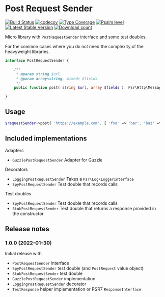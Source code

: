 # Post Request Sender

[![Build Status](https://img.shields.io/github/workflow/status/JeroenDeDauw/PostRequestSender/CI)](https://github.com/JeroenDeDauw/PostRequestSender/actions?query=workflow%3ACI)
[![codecov](https://codecov.io/gh/JeroenDeDauw/PostRequestSender/branch/master/graph/badge.svg?token=GnOG3FF16Z)](https://codecov.io/gh/JeroenDeDauw/PostRequestSender)
[![Type Coverage](https://shepherd.dev/github/JeroenDeDauw/PostRequestSender/coverage.svg)](https://shepherd.dev/github/JeroenDeDauw/PostRequestSender)
[![Psalm level](https://shepherd.dev/github/JeroenDeDauw/PostRequestSender/level.svg)](psalm.xml)
[![Latest Stable Version](https://poser.pugx.org/jeroen/post-request-sender/version.png)](https://packagist.org/packages/jeroen/post-request-sender)
[![Download count](https://poser.pugx.org/jeroen/post-request-sender/d/total.png)](https://packagist.org/packages/jeroen/post-request-sender)

Micro library with `PostRequestSender` interface and some [test doubles][doubles].

For the common cases where you do not need the complexity of the heavyweight libraries. 

```php
interface PostRequestSender {

	/**
	 * @param string $url
	 * @param array<string, mixed> $fields
	 */
	public function post( string $url, array $fields ): Psr\Http\Message\ResponseInterface;

}
```

## Usage

```php
$requestSender->post( 'https://example.com', [ 'foo' => 'bar', 'baz' => 42 ] );
```

## Included implementations

Adapters

* `GuzzlePostRequestSender` Adapter for Guzzle

Decorators

* `LoggingPostRequestSender` Takes a `Psr\Log\LoggerInterface`
* `SpyPostRequestSender` Test double that records calls

Test doubles

* `SpyPostRequestSender` Test double that records calls
* `StubPostRequestSender` Test double that returns a response provided in the constructor

## Release notes

### 1.0.0 (2022-01-30)

Initial release with

* `PostRequestSender` interface
* `SpyPostRequestSender` test double (and `PostRequest` value object)
* `StubPostRequestSender` test double
* `GuzzlePostRequestSender` implementation
* `LoggingPostRequestSender` decorator
* `TestResponse` helper implementation or PSR7 `ResponseInterface`

[doubles]: https://en.wikipedia.org/wiki/Test_double
